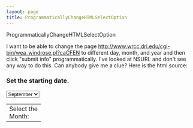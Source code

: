 ```yaml
---
layout: page
title: ProgrammaticallyChangeHTMLSelectOption
---
```


ProgrammaticallyChangeHTMLSelectOption


I want to be able to change the page http://www.wrcc.dri.edu/cgi-bin/wea_windrose.pl?caCFEN to different day, month, and year and then click "submit info" programmatically. I've looked at NSURL and don't see any way to do this. Can anybody give me a clue? Here is the html source:

    
<H3> Set the starting date. </H3>
<TABLE> <TR> <TD>
Select the <BR> Month:
</TD>
<select name="smon">
<option value="01">January</option>
<option value="02">February</option>
<option value="03">March</option>
<option value="04">April</option>
<option value="05">May</option>
<option value="06">June</option>
<option value="07">July</option>
<option value="08">August</option>
<option selected="selected" value="09">September</option>
<option value="10">October</option>
<option value="11">November</option>
<option value="12">December</option>


----

Easiest way would be to use curl (see "man curl" in the Terminal, or the CURLHandle framework) to submit the form data via POST.

